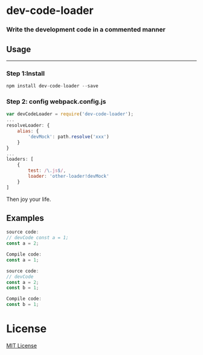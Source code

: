 # dev-code-loader
### Write the development code in a commented manner  

## Usage
---
### Step 1:Install
```javascript
npm install dev-code-loader --save
```

### Step 2: config webpack.config.js
```javascript
var devCodeLoader = require('dev-code-loader');
...
resolveLoader: {
    alias: {
        'devMock': path.resolve('xxx')
    }
}
...
loaders: [
    {
        test: /\.js$/,
        loader: 'other-loader!devMock'
    }
]
```
Then joy your life.


## Examples
```javascript
source code:  
// devCode const a = 1;
const a = 2;

Compile code:  
const a = 1;
```

```javascript
source code:  
// devCode
const a = 2;
const b = 1;

Compile code:  
const b = 1;
```

# License
[MIT License](https://raw.githubusercontent.com/milan-hwj/webpack-dev-code-loader/master/LICENSE)

